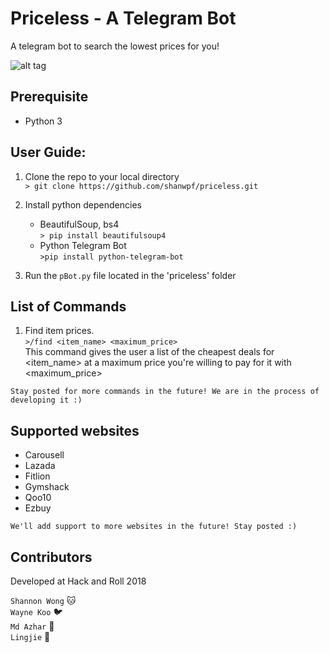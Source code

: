 # Priceless - A Telegram Bot
A telegram bot to search the lowest prices for you!  

![alt tag](https://imgur.com/a/hluAj )

## Prerequisite
* Python 3  

## User Guide:
1. Clone the repo to your local directory  
`> git clone https://github.com/shanwpf/priceless.git `

2. Install python dependencies
    * BeautifulSoup, bs4  
    `> pip install beautifulsoup4`
    * Python Telegram Bot  
    `>pip install python-telegram-bot`

3. Run the `pBot.py` file located in the 'priceless' folder

## List of Commands
1. Find item prices.  
`>/find <item_name> <maximum_price>`  
This command gives the user a list of the cheapest deals for <item_name> at a maximum price you're willing to pay for it with <maximum_price>  

`Stay posted for more commands in the future! We are in the process of developing it :)`

## Supported websites
* Carousell
* Lazada
* Fitlion
* Gymshack
* Qoo10
* Ezbuy 

`We'll add support to more websites in the future! Stay posted :)`

## Contributors
Developed at Hack and Roll 2018  

`Shannon Wong` :cat:  
`Wayne Koo` :bird:  
`Md Azhar` :tiger:  
`Lingjie` :pig:
